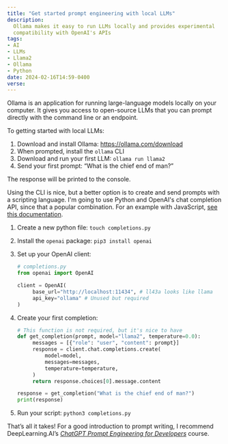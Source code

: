 ```yaml
---
title: "Get started prompt engineering with local LLMs"
description:
  Ollama makes it easy to run LLMs locally and provides experimental
  compatibility with OpenAI's APIs
tags:
- AI
- LLMs
- Llama2
- Ollama
- Python
date: 2024-02-16T14:59-0400
verse:
---
```


Ollama is an application for running large-language models locally on your
computer. It gives you access to open-source LLMs that you can prompt directly
with the command line or an endpoint.

To getting started with local LLMs:

1. Download and install Ollama: https://ollama.com/download
2. When prompted, install the `ollama` CLI
3. Download and run your first LLM: `ollama run llama2`
4. Send your first prompt: “What is the chief end of man?”

The response will be printed to the console.

Using the CLI is nice, but a better option is to create and send prompts with a
scripting language. I'm going to use Python and OpenAI's chat completion API,
since that a popular combination. For an example with JavaScript,
[see this documentation](https://github.com/ollama/ollama/blob/main/docs/openai.md#openai-javascript-library).

1. Create a new python file: `touch completions.py`
2. Install the `openai` package: `pip3 install openai`
3. Set up your OpenAI client:

   ```python
   # completions.py
   from openai import OpenAI

   client = OpenAI(
        base_url="http://localhost:11434", # ll43a looks like llama
        api_key="ollama" # Unused but required
   )
   ```

4. Create your first completion:

   ```python
   # This function is not required, but it's nice to have
   def get_completion(prompt, model="llama2", temperature=0.0):
        messages = [{"role": "user", "content": prompt}]
        response = client.chat.completions.create(
            model=model,
            messages=messages,
            temperature=temperature,
        )
        return response.choices[0].message.content

   response = get_completion("What is the chief end of man?")
   print(response)
   ```

5. Run your script: `python3 completions.py`

That’s all it takes! For a good introduction to prompt writing, I recommend
DeepLearning.AI’s
[_ChatGPT Prompt Engineering for Developers_](https://learn.deeplearning.ai/chatgpt-prompt-eng/)
course.
